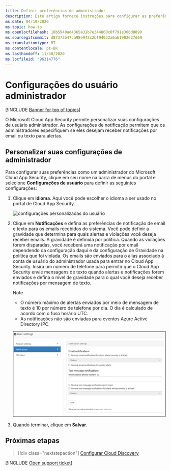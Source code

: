 ```yaml
---
title: Definir preferências de administrador
description: Este artigo fornece instruções para configurar as preferências do administrador em Cloud App Security.
ms.date: 04/19/2020
ms.topic: how-to
ms.openlocfilehash: 18b5940ad4365a31b7e344860c0f791e306d8890
ms.sourcegitcommit: d87372b47ca98e942c2bf94032a6a61902627d69
ms.translationtype: MT
ms.contentlocale: pt-BR
ms.lasthandoff: 11/30/2020
ms.locfileid: "96314776"
---
```

# <a name="admin-user-settings"></a>Configurações do usuário administrador

[!INCLUDE [Banner for top of topics](includes/banner.md)]

O Microsoft Cloud App Security permite personalizar suas configurações de usuário administrador. As configurações de notificação permitem que os administradores especifiquem se eles desejam receber notificações por email ou texto para alertas.

## <a name="customize-your-admin-settings"></a><a name="Adminsettings"></a>Personalizar suas configurações de administrador

Para configurar suas preferências como um administrador do Microsoft Cloud App Security, clique em seu nome na barra de menus do portal e selecione **Configurações de usuário** para definir as seguintes configurações:

1. Clique em **idioma**. Aqui você pode escolher o idioma a ser usado no portal de Cloud App Security.

    ![configurações personalizadas do usuário](media/custom-language-settings.png)

2. Clique em **Notificações** e defina as preferências de notificação de email e texto para os emails recebidos do sistema. Você pode definir a gravidade que determina para quais alertas e violações você deseja receber emails. A gravidade é definida por política. Quando as violações forem disparadas, você receberá uma notificação por email dependendo da configuração daqui e da configuração de Gravidade na política que foi violada. Os emails são enviados para o alias associado à conta de usuário do administrador usada para entrar no Cloud App Security. Insira um número de telefone para permitir que o Cloud App Security envie mensagens de texto quando alertas e notificações forem enviados e defina o nível de gravidade para o qual você deseja receber notificações por mensagem de texto.

    > [!NOTE]
    >
    > - O número máximo de alertas enviados por meio de mensagem de texto é 10 por número de telefone por dia. O dia é calculado de acordo com o fuso horário UTC.
    > - As notificações não são enviadas para eventos Azure Active Directory IPC.

    ![configurações de notificação](media/notification-settings.png)

3. Quando terminar, clique em **Salvar**.

## <a name="next-steps"></a>Próximas etapas

> [!div class="nextstepaction"]
> [Configurar Cloud Discovery](set-up-cloud-discovery.md)

[!INCLUDE [Open support ticket](includes/support.md)]
